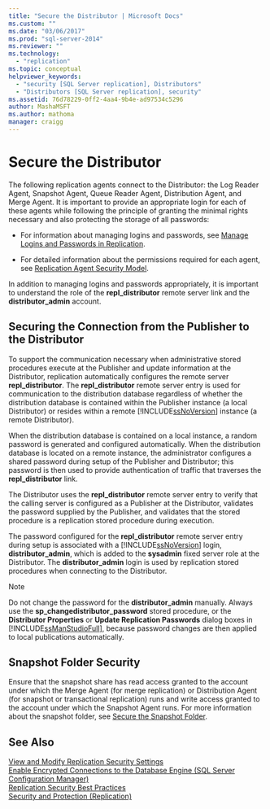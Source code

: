 ```yaml
---
title: "Secure the Distributor | Microsoft Docs"
ms.custom: ""
ms.date: "03/06/2017"
ms.prod: "sql-server-2014"
ms.reviewer: ""
ms.technology: 
  - "replication"
ms.topic: conceptual
helpviewer_keywords: 
  - "security [SQL Server replication], Distributors"
  - "Distributors [SQL Server replication], security"
ms.assetid: 76d78229-0ff2-4aa4-9b4e-ad97534c5296
author: MashaMSFT
ms.author: mathoma
manager: craigg
---
```

# Secure the Distributor
  The following replication agents connect to the Distributor: the Log Reader Agent, Snapshot Agent, Queue Reader Agent, Distribution Agent, and Merge Agent. It is important to provide an appropriate login for each of these agents while following the principle of granting the minimal rights necessary and also protecting the storage of all passwords:  
  
-   For information about managing logins and passwords, see [Manage Logins and Passwords in Replication](manage-logins-and-passwords-in-replication.md).  
  
-   For detailed information about the permissions required for each agent, see [Replication Agent Security Model](replication-agent-security-model.md).  
  
 In addition to managing logins and passwords appropriately, it is important to understand the role of the **repl_distributor** remote server link and the **distributor_admin** account.  
  
## Securing the Connection from the Publisher to the Distributor  
 To support the communication necessary when administrative stored procedures execute at the Publisher and update information at the Distributor, replication automatically configures the remote server **repl_distributor**. The **repl_distributor** remote server entry is used for communication to the distribution database regardless of whether the distribution database is contained within the Publisher instance (a local Distributor) or resides within a remote [!INCLUDE[ssNoVersion](../../../includes/ssnoversion-md.md)] instance (a remote Distributor).  
  
 When the distribution database is contained on a local instance, a random password is generated and configured automatically. When the distribution database is located on a remote instance, the administrator configures a shared password during setup of the Publisher and Distributor; this password is then used to provide authentication of traffic that traverses the **repl_distributor** link.  
  
 The Distributor uses the **repl_distributor** remote server entry to verify that the calling server is configured as a Publisher at the Distributor, validates the password supplied by the Publisher, and validates that the stored procedure is a replication stored procedure during execution.  
  
 The password configured for the **repl_distributor** remote server entry during setup is associated with a [!INCLUDE[ssNoVersion](../../../includes/ssnoversion-md.md)] login, **distributor_admin**, which is added to the **sysadmin** fixed server role at the Distributor. The **distributor_admin** login is used by replication stored procedures when connecting to the Distributor.  
  
> [!NOTE]  
>  Do not change the password for the **distributor_admin** manually. Always use the **sp_changedistributor_password** stored procedure, or the **Distributor Properties** or **Update Replication Passwords** dialog boxes in [!INCLUDE[ssManStudioFull](../../../includes/ssmanstudiofull-md.md)], because password changes are then applied to local publications automatically.  
  
## Snapshot Folder Security  
 Ensure that the snapshot share has read access granted to the account under which the Merge Agent (for merge replication) or Distribution Agent (for snapshot or transactional replication) runs and write access granted to the account under which the Snapshot Agent runs. For more information about the snapshot folder, see [Secure the Snapshot Folder](secure-the-snapshot-folder.md).  
  
## See Also  
 [View and Modify Replication Security Settings](view-and-modify-replication-security-settings.md)   
 [Enable Encrypted Connections to the Database Engine &#40;SQL Server Configuration Manager&#41;](../../../database-engine/configure-windows/enable-encrypted-connections-to-the-database-engine.md)   
 [Replication Security Best Practices](replication-security-best-practices.md)   
 [Security and Protection &#40;Replication&#41;](security-and-protection-replication.md)  
  
  
